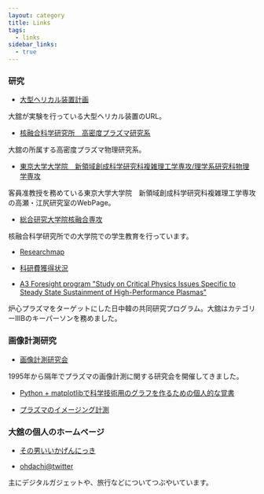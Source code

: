 ```yaml
---
layout: category
title: Links
tags: 
  - links
sidebar_links:
  - true
---
```

### 研究
* <a href="https://www.lhd.nifs.ac.jp/" target="_blank">大型ヘリカル装置計画</a>

大舘が実験を行っている大型ヘリカル装置のURL。

* <a href="http://www.nifs.ac.jp/rd/hdpprd/index.html"> 核融合科学研究所　高密度プラズマ研究系 </a>

大舘の所属する高密度プラズマ物理研究系。

* <a href="http://fusion.k.u-tokyo.ac.jp/">東京大学大学院　新領域創成科学研究科複雑理工学専攻/理学系研究科物理学専攻</A>

客員准教授を務めている東京大学大学院　新領域創成科学研究科複雑理工学専攻の高瀬・江尻研究室のWebPage。

* <a href="http://soken.nifs.ac.jp/wp/">総合研究大学院核融合専攻</A>

核融合科学研究所での大学院での学生教育を行っています。

* <a href="https://researchmap.jp/ohdachi/"> Researchmap </A>

* <a href="https://nrid.nii.ac.jp/nrid/1000000270489/"> 科研費獲得状況 </A>

* <a href="http://a3foresight.nifs.ac.jp/"> A3 Foresight program "Study on Critical Physics Issues Specific to Steady State Sustainment of High-Performance Plasmas" </A>

炉心プラズマをターゲットにした日中韓の共同研究プログラム。大舘はカテゴリーIIIBのキーパーソンを務めました。

### 画像計測研究

* <a href="http://153.127.246.50/~ohdachi/gazo_keisoku/index.html" target="_blank">画像計測研究会</a>

1995年から隔年でプラズマの画像計測に関する研究会を開催してきました。

* <a href="https://scrapbox.io/python-tutorial/" target="_blank"> Python + matplotlibで科学技術用のグラフを作るための個人的な覚書 </A>

* <a href="http://incrbp.lhd.nifs.ac.jp/imaging.html" target="_blank">プラズマのイメージング計測</a>

### 大舘の個人のホームページ

* <a href="https://ohdachi.wordpress.com/" target="_blank">その男いいかげんにっき</a>

* <a href="https://twitter.com/ohdachi/" target="_blank">ohdachi@twitter</a>

主にデジタルガジェットや、旅行などについてつぶやいています。

